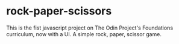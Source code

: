# rock-paper-scissors

This is the fist javascript project on The Odin Project's Foundations curriculum, now with a UI.
A simple rock, paper, scissor game.